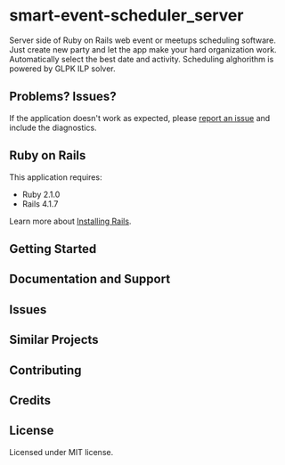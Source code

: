 # smart-event-scheduler_server
Server side of Ruby on Rails web event or meetups scheduling software. Just create new party and let the app make your hard organization work. Automatically select the best date and activity. Scheduling alghorithm is powered by GLPK ILP solver.

Problems? Issues?
-----------

If the application doesn't work as expected, please [report an issue](https://github.com/hack006/smart-event-scheduler_server/issues)
and include the diagnostics.

Ruby on Rails
-------------

This application requires:

- Ruby 2.1.0
- Rails 4.1.7

Learn more about [Installing Rails](http://railsapps.github.io/installing-rails.html).

Getting Started
---------------

Documentation and Support
-------------------------

Issues
-------------

Similar Projects
----------------

Contributing
------------

Credits
-------

License
-------
Licensed under MIT license.